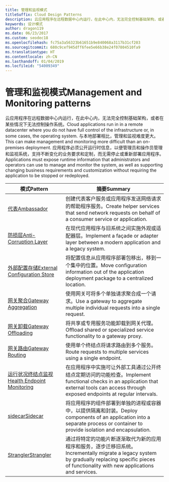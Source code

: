 ```yaml
---
title: 管理和监视模式
titleSuffix: Cloud Design Patterns
description: 云应用程序在远程数据中心内运行，在此中心内，无法完全控制基础架构，或者在某些情况下无法控制操作系统。 与本地部署相比，管理和监视难度更大。 应用程序必须公开运行时信息，以便管理员和操作员管理和监视系统，支持不断变化的业务要求和定制，而无需停止或重新部署应用程序。
keywords: 设计模式
author: dragon119
ms.date: 06/23/2017
ms.custom: seodec18
ms.openlocfilehash: fc75a3a56323b61651b9e840068a3117b31cf203
ms.sourcegitcommit: 680c9cef945dff6fee5e66b38e24f07804510fa9
ms.translationtype: HT
ms.contentlocale: zh-CN
ms.lasthandoff: 01/04/2019
ms.locfileid: "54009349"
---
```

# <a name="management-and-monitoring-patterns"></a><span data-ttu-id="97044-106">管理和监视模式</span><span class="sxs-lookup"><span data-stu-id="97044-106">Management and Monitoring patterns</span></span>

<span data-ttu-id="97044-107">云应用程序在远程数据中心内运行，在此中心内，无法完全控制基础架构，或者在某些情况下无法控制操作系统。</span><span class="sxs-lookup"><span data-stu-id="97044-107">Cloud applications run in in a remote datacenter where you do not have full control of the infrastructure or, in some cases, the operating system.</span></span> <span data-ttu-id="97044-108">与本地部署相比，管理和监视难度更大。</span><span class="sxs-lookup"><span data-stu-id="97044-108">This can make management and monitoring more difficult than an on-premises deployment.</span></span> <span data-ttu-id="97044-109">应用程序必须公开运行时信息，以便管理员和操作员管理和监视系统，支持不断变化的业务要求和定制，而无需停止或重新部署应用程序。</span><span class="sxs-lookup"><span data-stu-id="97044-109">Applications must expose runtime information that administrators and operators can use to manage and monitor the system, as well as supporting changing business requirements and customization without requiring the application to be stopped or redeployed.</span></span>

|                              <span data-ttu-id="97044-110">模式</span><span class="sxs-lookup"><span data-stu-id="97044-110">Pattern</span></span>                               |                                                              <span data-ttu-id="97044-111">摘要</span><span class="sxs-lookup"><span data-stu-id="97044-111">Summary</span></span>                                                              |
|--------------------------------------------------------------------|-----------------------------------------------------------------------------------------------------------------------------------|
|                   [<span data-ttu-id="97044-112">代表</span><span class="sxs-lookup"><span data-stu-id="97044-112">Ambassador</span></span>](../ambassador.md)                   |                 <span data-ttu-id="97044-113">创建代表客户服务或应用程序发送网络请求的帮助程序服务。</span><span class="sxs-lookup"><span data-stu-id="97044-113">Create helper services that send network requests on behalf of a consumer service or application.</span></span>                 |
|        [<span data-ttu-id="97044-114">防损层</span><span class="sxs-lookup"><span data-stu-id="97044-114">Anti-Corruption Layer</span></span>](../anti-corruption-layer.md)        |                       <span data-ttu-id="97044-115">在现代应用程序与旧系统之间实施外观或适配器层。</span><span class="sxs-lookup"><span data-stu-id="97044-115">Implement a façade or adapter layer between a modern application and a legacy system.</span></span>                       |
| [<span data-ttu-id="97044-116">外部配置存储</span><span class="sxs-lookup"><span data-stu-id="97044-116">External Configuration Store</span></span>](../external-configuration-store.md) |                <span data-ttu-id="97044-117">将配置信息从应用程序部署包移出，移到一个集中的位置。</span><span class="sxs-lookup"><span data-stu-id="97044-117">Move configuration information out of the application deployment package to a centralized location.</span></span>                |
|          [<span data-ttu-id="97044-118">网关聚合</span><span class="sxs-lookup"><span data-stu-id="97044-118">Gateway Aggregation</span></span>](../gateway-aggregation.md)          |                          <span data-ttu-id="97044-119">使用网关可将多个单独请求聚合成一个请求。</span><span class="sxs-lookup"><span data-stu-id="97044-119">Use a gateway to aggregate multiple individual requests into a single request.</span></span>                           |
|           [<span data-ttu-id="97044-120">网关卸载</span><span class="sxs-lookup"><span data-stu-id="97044-120">Gateway Offloading</span></span>](../gateway-offloading.md)           |                              <span data-ttu-id="97044-121">将共享或专用服务功能卸载到网关代理。</span><span class="sxs-lookup"><span data-stu-id="97044-121">Offload shared or specialized service functionality to a gateway proxy.</span></span>                              |
|              [<span data-ttu-id="97044-122">网关路由</span><span class="sxs-lookup"><span data-stu-id="97044-122">Gateway Routing</span></span>](../gateway-routing.md)              |                                   <span data-ttu-id="97044-123">使用单个终结点将请求路由到多个服务。</span><span class="sxs-lookup"><span data-stu-id="97044-123">Route requests to multiple services using a single endpoint.</span></span>                                    |
|   [<span data-ttu-id="97044-124">运行状况终结点监视</span><span class="sxs-lookup"><span data-stu-id="97044-124">Health Endpoint Monitoring</span></span>](../health-endpoint-monitoring.md)   |   <span data-ttu-id="97044-125">在应用程序中实施可让外部工具通过公开终结点定期访问的功能检查。</span><span class="sxs-lookup"><span data-stu-id="97044-125">Implement functional checks in an application that external tools can access through exposed endpoints at regular intervals.</span></span>    |
|                      [<span data-ttu-id="97044-126">sidecar</span><span class="sxs-lookup"><span data-stu-id="97044-126">Sidecar</span></span>](../sidecar.md)                      |         <span data-ttu-id="97044-127">将应用程序的组件部署到单独的进程或容器中，以提供隔离和封装。</span><span class="sxs-lookup"><span data-stu-id="97044-127">Deploy components of an application into a separate process or container to provide isolation and encapsulation.</span></span>          |
|                    [<span data-ttu-id="97044-128">Strangler</span><span class="sxs-lookup"><span data-stu-id="97044-128">Strangler</span></span>](../strangler.md)                    | <span data-ttu-id="97044-129">通过将特定的功能片断逐渐取代为新的应用程序和服务，逐步迁移旧系统。</span><span class="sxs-lookup"><span data-stu-id="97044-129">Incrementally migrate a legacy system by gradually replacing specific pieces of functionality with new applications and services.</span></span> |

